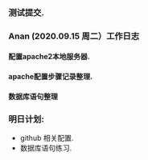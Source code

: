 ### 测试提交.
### Anan (2020.09.15 周二）工作日志
#### 配置apache2本地服务器.
#### apache配置步骤记录整理.
#### 数据库语句整理

### 明日计划:
* github 相关配置. 
* 数据库语句练习.
